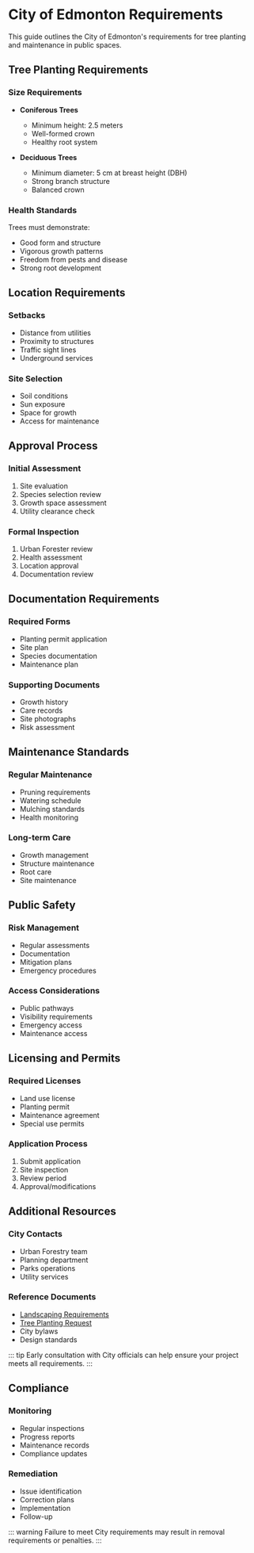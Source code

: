 # City of Edmonton Requirements

This guide outlines the City of Edmonton's requirements for tree planting and maintenance in public spaces.

## Tree Planting Requirements

### Size Requirements
- **Coniferous Trees**
  - Minimum height: 2.5 meters
  - Well-formed crown
  - Healthy root system

- **Deciduous Trees**
  - Minimum diameter: 5 cm at breast height (DBH)
  - Strong branch structure
  - Balanced crown

### Health Standards
Trees must demonstrate:
- Good form and structure
- Vigorous growth patterns
- Freedom from pests and disease
- Strong root development

## Location Requirements

### Setbacks
- Distance from utilities
- Proximity to structures
- Traffic sight lines
- Underground services

### Site Selection
- Soil conditions
- Sun exposure
- Space for growth
- Access for maintenance

## Approval Process

### Initial Assessment
1. Site evaluation
2. Species selection review
3. Growth space assessment
4. Utility clearance check

### Formal Inspection
1. Urban Forester review
2. Health assessment
3. Location approval
4. Documentation review

## Documentation Requirements

### Required Forms
- Planting permit application
- Site plan
- Species documentation
- Maintenance plan

### Supporting Documents
- Growth history
- Care records
- Site photographs
- Risk assessment

## Maintenance Standards

### Regular Maintenance
- Pruning requirements
- Watering schedule
- Mulching standards
- Health monitoring

### Long-term Care
- Growth management
- Structure maintenance
- Root care
- Site maintenance

## Public Safety

### Risk Management
- Regular assessments
- Documentation
- Mitigation plans
- Emergency procedures

### Access Considerations
- Public pathways
- Visibility requirements
- Emergency access
- Maintenance access

## Licensing and Permits

### Required Licenses
- Land use license
- Planting permit
- Maintenance agreement
- Special use permits

### Application Process
1. Submit application
2. Site inspection
3. Review period
4. Approval/modifications

## Additional Resources

### City Contacts
- Urban Forestry team
- Planning department
- Parks operations
- Utility services

### Reference Documents
- [Landscaping Requirements](https://www.edmonton.ca/sites/default/files/public-files/COE-IM-GUIDE-0010-v02-20220110DesignandConstructionStandardsVolume5_Landscaping_DSO.pdf)
- [Tree Planting Request](https://www.edmonton.ca/residential_neighbourhoods/gardens_lawns_trees/request-to-plant)
- City bylaws
- Design standards

::: tip
Early consultation with City officials can help ensure your project meets all requirements.
:::

## Compliance

### Monitoring
- Regular inspections
- Progress reports
- Maintenance records
- Compliance updates

### Remediation
- Issue identification
- Correction plans
- Implementation
- Follow-up

::: warning
Failure to meet City requirements may result in removal requirements or penalties.
:::